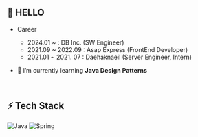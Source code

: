 ## :frog: HELLO

- Career
  - 2024.01 ~ : DB Inc. (SW Engineer) 
  - 2021.09 ~ 2022.09 : Asap Express (FrontEnd Developer)
  - 2021.01 ~ 2021. 07 : Daehaknaeil (Server Engineer, Intern)


- 🌱 I’m currently learning **Java Design Patterns**
<br/>


## ⚡ Tech Stack
![Java](https://img.shields.io/badge/Java-ED8B00?style=flat-square&logo=openjdk&logoColor=white)
![Spring](https://img.shields.io/badge/Spring-6DB33F?style=flat-square&logo=spring&logoColor=white)

<!--
**helloalpaca/helloalpaca** is a ✨ _special_ ✨ repository because its `README.md` (this file) appears on your GitHub profile.

Here are some ideas to get you started:

- 🔭 I’m currently working on ...
- 🌱 I’m currently learning ...
- 👯 I’m looking to collaborate on ...
- 🤔 I’m looking for help with ...
- 💬 Ask me about ...
- 📫 How to reach me: ...
- 😄 Pronouns: ...
- ⚡ Fun fact: ...
-->
